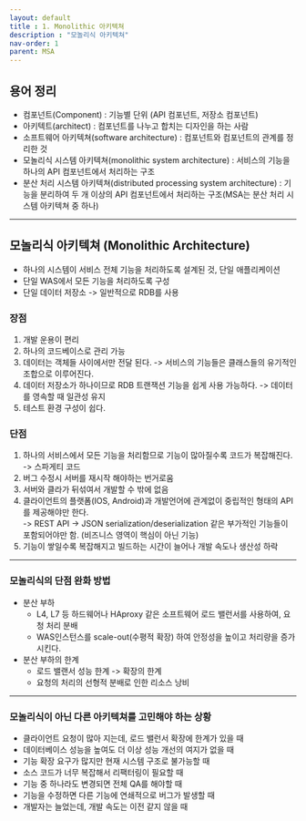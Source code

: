 ```yaml
---
layout: default
title : 1. Monolithic 아키텍쳐
description : "모놀리식 아키텍쳐"
nav-order: 1
parent: MSA
---
```


## 용어 정리
* 컴포넌트(Component) : 기능별 단위 (API 컴포넌트, 저장소 컴포넌트)
* 아키텍트(architect) : 컴포넌트를 나누고 합치는 디자인을 하는 사람
* 소프트웨어 아키텍쳐(software architecture) : 컴포넌트와 컴포넌트의 관계를 정리한 것
* 모놀리식 시스템 아키텍쳐(monolithic system architecture) : 서비스의 기능을 하나의 API 컴포넌트에서 처리하는 구조
* 분산 처리 시스템 아키텍쳐(distributed processing system architecture) : 기능을 분리하여 두 개 이상의 API 컴포넌트에서 처리하는 구조(MSA는 분산 처리 시스템 아키텍쳐 중 하나)


---

## 모놀리식 아키텍쳐 (Monolithic Architecture)
* 하나의 시스템이 서비스 전체 기능을 처리하도록 설계된 것, 단일 애플리케이션
* 단일 WAS에서 모든 기능을 처리하도록 구성
* 단일 데이터 저장소 -> 일반적으로 RDB를 사용

### 장점
1. 개발 운용이 편리
2. 하나의 코드베이스로 관리 가능
3. 데이터는 객체들 사이에서만 전달 된다. -> 서비스의 기능들은 클래스들의 유기적인 조합으로 이루어진다.
4. 데이터 저장소가 하나이므로 RDB 트랜잭션 기능을 쉽게 사용 가능하다. -> 데이터를 영속할 때 일관성 유지
5. 테스트 환경 구성이 쉽다.

### 단점
1. 하나의 서비스에서 모든 기능을 처리함므로 기능이 많아질수록 코드가 복잡해진다. -> 스파게티 코드
2. 버그 수정시 서버를 재시작 해야하는 번거로움
3. 서버와 클라가 뒤섞여서 개발할 수 밖에 없음
4. 클라이언트의 플랫폼(IOS, Android)과 개발언어에 관계없이 중립적인 형태의 API를 제공해야만 한다. <br/>-> REST API -> JSON serialization/deserialization 같은 부가적인 기능들이 포함되어야만 함. (비즈니스 영역이 핵심이 아닌 기능)
5. 기능이 쌓일수록 복잡해지고 빌드하는 시간이 늘어나 개발 속도나 생산성 하락

---

### 모놀리식의 단점 완화 방법
* 분산 부하 
  * L4, L7 등 하드웨어나 HAproxy 같은 소프트웨어 로드 밸런서를 사용하여, 요청 처리 분배
  * WAS인스턴스를 scale-out(수평적 확장) 하여 안정성을 높이고 처리량을 증가시킨다.
* 분산 부하의 한계
  * 로드 밸랜서 성능 한계 -> 확장의 한계
  * 요청의 처리의 선형적 분배로 인한 리소스 낭비

---

### 모놀리식이 아닌 다른 아키텍쳐를 고민해야 하는 상황
* 클라이언트 요청이 많아 지는데, 로드 밸런서 확장에 한계가 있을 때
* 데이터베이스 성능을 높여도 더 이상 성능 개선의 여지가 없을 때
* 기능 확장 요구가 많지만 현재 시스템 구조로 불가능할 때
* 소스 코드가 너무 복잡해서 리팩터링이 필요할 때
* 기능 중 하나라도 변경되면 전체 QA를 해야할 때
* 기능을 수정하면 다른 기능에 연쇄적으로 버그가 발생할 때
* 개발자는 늘었는데, 개발 속도는 이전 같지 않을 때 